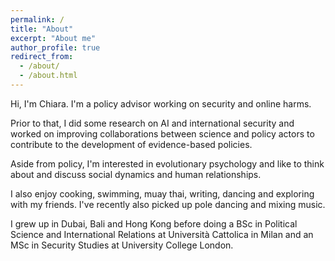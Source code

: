 ```yaml
---
permalink: /
title: "About"
excerpt: "About me"
author_profile: true
redirect_from: 
  - /about/
  - /about.html
---
```


Hi, I'm Chiara. I'm a policy advisor working on security and online harms. 

Prior to that, I did some research on AI and international security and worked on improving collaborations between science and policy actors to contribute to the development of evidence-based policies. 

Aside from policy, I'm interested in evolutionary psychology and like to think about and discuss social dynamics and human relationships.

I also enjoy cooking, swimming, muay thai, writing, dancing and exploring with my friends. I've recently also picked up pole dancing and mixing music.

I grew up in Dubai, Bali and Hong Kong before doing a BSc in Political Science and International Relations at Università Cattolica in Milan and an MSc in Security Studies at University College London.
